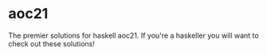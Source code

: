 # aoc21
  The premier solutions for haskell aoc21.
  If you're a haskeller you will want to check out these solutions!
